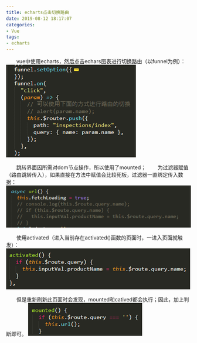 ```yaml
---
title: echarts点击切换路由
date: 2019-08-12 18:17:07
categories:
- Vue
tags:
- echarts
---
```


&ensp;&ensp;&ensp;&ensp;vue中使用echarts，然后点击echars图表进行切换路由（以funnel为例）：
![funnel](/img/funnel/funnel1.png)
<!--more-->

&ensp;&ensp;&ensp;&ensp;跳转界面因所需对dom节点操作，所以使用了mounted；
&ensp;&ensp;&ensp;&ensp;为过滤器赋值（路由跳转传入），如果直接在方法中赋值会比较死板，过滤器一直绑定传入数据：
![funnel](/img/funnel/funnel2.png)

&ensp;&ensp;&ensp;&ensp;使用activated（进入当前存在activated()函数的页面时，一进入页面就触发）：
![funnel](/img/funnel/funnel3.png)

&ensp;&ensp;&ensp;&ensp;但是重新刷新此页面时会发现，mounted和catived都会执行；因此，加上判断即可。
![funnel](/img/funnel/funnel4.png)